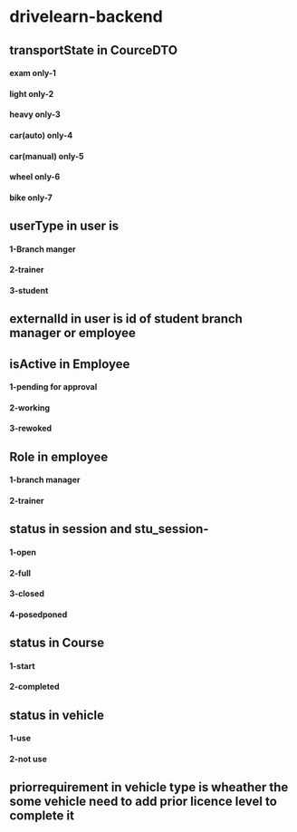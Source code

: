# drivelearn-backend

## transportState in CourceDTO
#### exam only-1 
#### light only-2
#### heavy only-3
#### car(auto) only-4
#### car(manual) only-5
#### wheel only-6
#### bike only-7


## userType in user is
#### 1-Branch manger
#### 2-trainer
#### 3-student

## externalId in user is id of student branch manager or employee

## isActive in Employee
#### 1-pending for approval
#### 2-working
#### 3-rewoked

## Role in employee
#### 1-branch manager
#### 2-trainer


## status in session and stu_session-
#### 1-open 
#### 2-full
#### 3-closed
#### 4-posedponed

## status in Course 
#### 1-start
#### 2-completed

## status in vehicle 
#### 1-use
#### 2-not use

## priorrequirement in vehicle type is wheather the some vehicle need to add prior licence level to complete it
